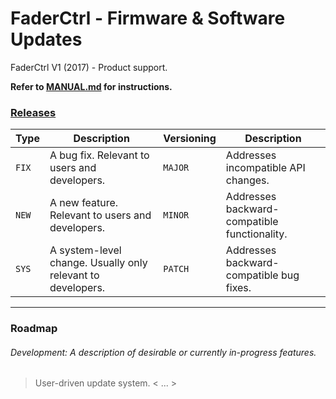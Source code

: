 # FaderCtrl - Firmware & Software Updates

FaderCtrl V1 (2017) - Product support. <p>
<strong> Refer to [MANUAL.md](MANUAL.md) for instructions. </strong>

### [Releases](https://github.com/coreyackland/faderctrl/releases) </strong>

| **Type** | **Description**                                             | **Versioning** | **Description**                              |
|----------|-------------------------------------------------------------|----------------|----------------------------------------------|
| `FIX`   | A bug fix. Relevant to users and developers.                | `MAJOR`        | Addresses incompatible API changes.          |
| `NEW`   | A new feature. Relevant to users and developers.            | `MINOR`        | Addresses backward-compatible functionality. |
| `SYS`   | A system-level change. Usually only relevant to developers. | `PATCH`        | Addresses backward-compatible bug fixes.     |

---

### Roadmap

<em><h6>Development: A description of desirable or currently in-progress features. </h6></em>
> User-driven update system.
> < ... >
